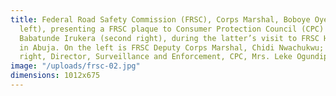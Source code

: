```yaml
---
title: Federal Road Safety Commission (FRSC), Corps Marshal, Boboye Oyeyemi (second
  left), presenting a FRSC plaque to Consumer Protection Council (CPC) Director General,
  Babatunde Irukera (second right), during the latter’s visit to FRSC Headquarters
  in Abuja. On the left is FRSC Deputy Corps Marshal, Chidi Nwachukwu; and on the
  right, Director, Surveillance and Enforcement, CPC, Mrs. Leke Ogundipe.
image: "/uploads/frsc-02.jpg"
dimensions: 1012x675
---
```


